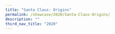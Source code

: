 ```yaml
---
title: "Santa Claus: Origins"
permalink: /showcase/2020/Santa-Claus-Origins/
description: ""
third_nav_title: "2020"
---
```


